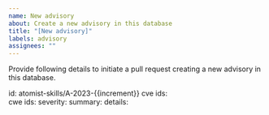 ```yaml
---
name: New advisory
about: Create a new advisory in this database
title: "[New advisory]"
labels: advisory
assignees: ""
---
```


Provide following details to initiate a pull request creating a new advisory in
this database.

<!-- atomist-advisory:start -->

id: atomist-skills/A-2023-{{increment}} 
cve ids:   
cwe ids: 
severity: 
summary: 
details: 

<!-- atomist-advisory:end -->
